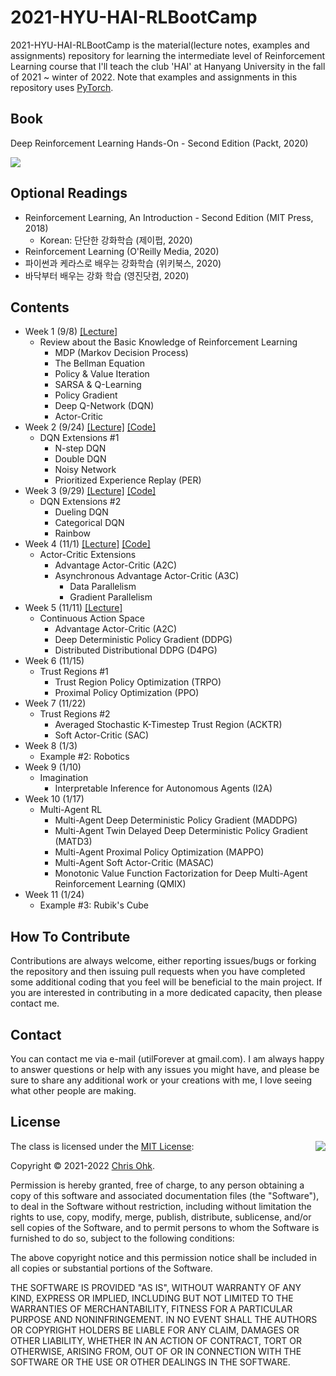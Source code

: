# 2021-HYU-HAI-RLBootCamp

2021-HYU-HAI-RLBootCamp is the material(lecture notes, examples and assignments) repository for learning the intermediate level of Reinforcement Learning course that I'll teach the club 'HAI' at Hanyang University in the fall of 2021 ~ winter of 2022. Note that examples and assignments in this repository uses [PyTorch](https://pytorch.org/).

## Book

Deep Reinforcement Learning Hands-On - Second Edition (Packt, 2020)

![](https://static.packt-cdn.com/products/9781838826994/cover/smaller)

## Optional Readings

- Reinforcement Learning, An Introduction - Second Edition (MIT Press, 2018)
  - Korean: 단단한 강화학습 (제이펍, 2020)
- Reinforcement Learning (O'Reilly Media, 2020)
- 파이썬과 케라스로 배우는 강화학습 (위키북스, 2020)
- 바닥부터 배우는 강화 학습 (영진닷컴, 2020)

## Contents

- Week 1 (9/8) [[Lecture]](./1%20-%20Lecture/210908%20-%20RL%20Boot%20Camp%2C%20Week%201.pdf)
  - Review about the Basic Knowledge of Reinforcement Learning 
    - MDP (Markov Decision Process)
    - The Bellman Equation
    - Policy & Value Iteration
    - SARSA & Q-Learning
    - Policy Gradient
    - Deep Q-Network (DQN)
    - Actor-Critic
- Week 2 (9/24) [[Lecture]](./1%20-%20Lecture/210924%20-%20RL%20Boot%20Camp%2C%20Week%202.pdf) [[Code]](./2%20-%20Code/210924%20-%20DQN%20Extensions%20%231)
  - DQN Extensions #1
    - N-step DQN
    - Double DQN
    - Noisy Network
    - Prioritized Experience Replay (PER)
- Week 3 (9/29) [[Lecture]](./1%20-%20Lecture/210929%20-%20RL%20Boot%20Camp%2C%20Week%203.pdf) [[Code]](./2%20-%20Code/210929%20-%20DQN%20Extensions%20%232)
  - DQN Extensions #2
    - Dueling DQN
    - Categorical DQN
    - Rainbow
- Week 4 (11/1) [[Lecture]](./1%20-%20Lecture/211101%20-%20RL%20Boot%20Camp%2C%20Week%204.pdf) [[Code]](./2%20-%20Code/211101%20-%20Actor-Critic%20Extensions)
  - Actor-Critic Extensions
    - Advantage Actor-Critic (A2C)
    - Asynchronous Advantage Actor-Critic (A3C)
      - Data Parallelism
      - Gradient Parallelism
- Week 5 (11/11) [[Lecture]](./1%20-%20Lecture/211111%20-%20RL%20Boot%20Camp%2C%20Week%205.pdf)
  - Continuous Action Space
    - Advantage Actor-Critic (A2C)
    - Deep Deterministic Policy Gradient (DDPG)
    - Distributed Distributional DDPG (D4PG)
- Week 6 (11/15)
  - Trust Regions #1
    - Trust Region Policy Optimization (TRPO)
    - Proximal Policy Optimization (PPO)
- Week 7 (11/22)
  - Trust Regions #2
    - Averaged Stochastic K-Timestep Trust Region (ACKTR)
    - Soft Actor-Critic (SAC)
- Week 8 (1/3)
  - Example #2: Robotics
- Week 9 (1/10)
  - Imagination
    - Interpretable Inference for Autonomous Agents (I2A)
- Week 10 (1/17)
  - Multi-Agent RL
    - Multi-Agent Deep Deterministic Policy Gradient (MADDPG)
    - Multi-Agent Twin Delayed Deep Deterministic Policy Gradient (MATD3)
    - Multi-Agent Proximal Policy Optimization (MAPPO)
    - Multi-Agent Soft Actor-Critic (MASAC)
    - Monotonic Value Function Factorization for Deep Multi-Agent Reinforcement Learning (QMIX)
- Week 11 (1/24)
  - Example #3: Rubik's Cube

## How To Contribute

Contributions are always welcome, either reporting issues/bugs or forking the repository and then issuing pull requests when you have completed some additional coding that you feel will be beneficial to the main project. If you are interested in contributing in a more dedicated capacity, then please contact me.

## Contact

You can contact me via e-mail (utilForever at gmail.com). I am always happy to answer questions or help with any issues you might have, and please be sure to share any additional work or your creations with me, I love seeing what other people are making.

## License

<img align="right" src="http://opensource.org/trademarks/opensource/OSI-Approved-License-100x137.png">

The class is licensed under the [MIT License](http://opensource.org/licenses/MIT):

Copyright &copy; 2021-2022 [Chris Ohk](http://www.github.com/utilForever).

Permission is hereby granted, free of charge, to any person obtaining a copy of this software and associated documentation files (the "Software"), to deal in the Software without restriction, including without limitation the rights to use, copy, modify, merge, publish, distribute, sublicense, and/or sell copies of the Software, and to permit persons to whom the Software is furnished to do so, subject to the following conditions:

The above copyright notice and this permission notice shall be included in all copies or substantial portions of the Software.

THE SOFTWARE IS PROVIDED "AS IS", WITHOUT WARRANTY OF ANY KIND, EXPRESS OR IMPLIED, INCLUDING BUT NOT LIMITED TO THE WARRANTIES OF MERCHANTABILITY, FITNESS FOR A PARTICULAR PURPOSE AND NONINFRINGEMENT. IN NO EVENT SHALL THE AUTHORS OR COPYRIGHT HOLDERS BE LIABLE FOR ANY CLAIM, DAMAGES OR OTHER LIABILITY, WHETHER IN AN ACTION OF CONTRACT, TORT OR OTHERWISE, ARISING FROM, OUT OF OR IN CONNECTION WITH THE SOFTWARE OR THE USE OR OTHER DEALINGS IN THE SOFTWARE.
